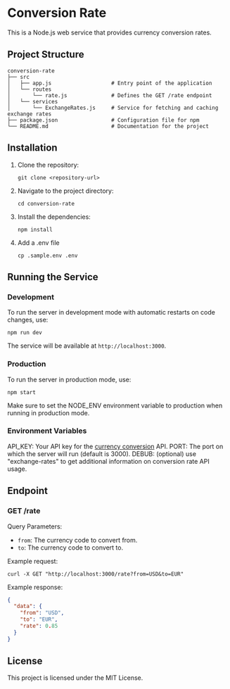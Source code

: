 # Conversion Rate

This is a Node.js web service that provides currency conversion rates.

## Project Structure

```
conversion-rate
├── src
│   ├── app.js                   # Entry point of the application
│   └── routes
│       └── rate.js              # Defines the GET /rate endpoint
│   └── services
│       └── ExchangeRates.js     # Service for fetching and caching exchange rates
├── package.json                 # Configuration file for npm
└── README.md                    # Documentation for the project
```

## Installation

1. Clone the repository:
   ```
   git clone <repository-url>
   ```

2. Navigate to the project directory:
   ```
   cd conversion-rate
   ```

3. Install the dependencies:
   ```
   npm install
   ```

4. Add a .env file
   ```
   cp .sample.env .env
   ```

## Running the Service

### Development

To run the server in development mode with automatic restarts on code changes, use:

```
npm run dev
```

The service will be available at `http://localhost:3000`.

### Production

To run the server in production mode, use:

```
npm start
```

Make sure to set the NODE_ENV environment variable to production when running in production mode.

### Environment Variables

API_KEY: Your API key for the [currency conversion](https://freecurrencyapi.com/) API.
PORT: The port on which the server will run (default is 3000).
DEBUB: (optional) use "exchange-rates" to get additional information on conversion rate API usage.


## Endpoint

### GET /rate

Query Parameters:
- `from`: The currency code to convert from.
- `to`: The currency code to convert to.

Example request:
```
curl -X GET "http://localhost:3000/rate?from=USD&to=EUR"
```

Example response:
```json
{
  "data": {
    "from": "USD",
    "to": "EUR",
    "rate": 0.85
  }
}
```

## License

This project is licensed under the MIT License.